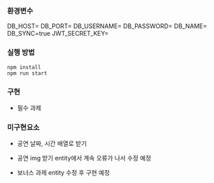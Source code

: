 ### 환경변수

DB_HOST=
DB_PORT=
DB_USERNAME=
DB_PASSWORD=
DB_NAME=
DB_SYNC=true
JWT_SECRET_KEY=

### 실행 방법
```
npm install
npm run start
```

### 구현
- 필수 과제

### 미구현요소
- 공연 날짜, 시간 배열로 받기
- 공연 img 받기
entity에서 계속 오류가 나서 수정 예정

- 보너스 과제
  entity 수정 후 구현 예정
